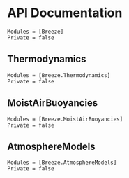 # API Documentation

```@autodocs
Modules = [Breeze]
Private = false
```

## Thermodynamics

```@autodocs
Modules = [Breeze.Thermodynamics]
Private = false
```

## MoistAirBuoyancies

```@autodocs
Modules = [Breeze.MoistAirBuoyancies]
Private = false
```

## AtmosphereModels

```@autodocs
Modules = [Breeze.AtmosphereModels]
Private = false
```
